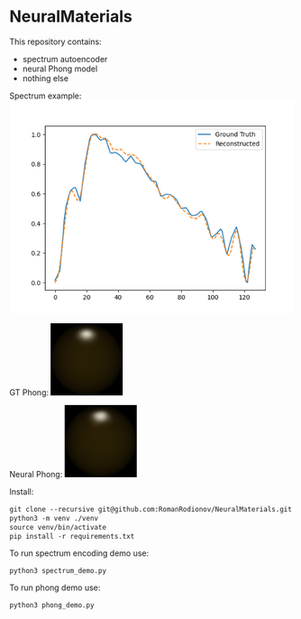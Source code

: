# NeuralMaterials

This repository contains:
- spectrum autoencoder
- neural Phong model
- nothing else

Spectrum example:
![spectrum](https://github.com/RomanRodionov/NeuralMaterials/blob/main/example.png?raw=true)

GT Phong:
![gt_phong](https://github.com/RomanRodionov/NeuralMaterials/blob/main/tests/phong/gt_2.png?raw=true)

Neural Phong:
![neural_phong](https://github.com/RomanRodionov/NeuralMaterials/blob/main/tests/phong/neural_2.png?raw=true)

Install:

    git clone --recursive git@github.com:RomanRodionov/NeuralMaterials.git
    python3 -m venv ./venv
    source venv/bin/activate
    pip install -r requirements.txt

To run spectrum encoding demo use:

    python3 spectrum_demo.py

To run phong demo use:

    python3 phong_demo.py